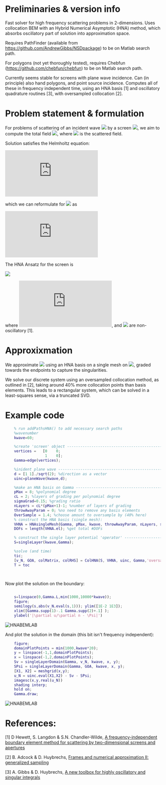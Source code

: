 # Preliminaries & version info

Fast solver for high frequency scattering problems in 2-dimensions. Uses collocation BEM with an Hybrid Numerical Asymptotic (HNA) method, which absorbs oscillatory part of solution into approximation space.

Requires PathFinder (available from https://github.com/AndrewGibbs/NSDpackage) to be on Matlab search path.

For polygons (not yet thoroughly tested), requires Chebfun (https://github.com/chebfun/chebfun) to be on Matlab search path.

Currently seems stable for screens with plane wave incidence. Can (in principle) also hand polygons, and point source incidence. Computes all of these in frequency independent time, using an HNA basis [1] and oscillatory quadrature routines [3], with oversampled collocation [2].

# Problem statement & formulation

For problems of scattering of an incident wave <img src="http://latex.codecogs.com/svg.latex?u^i=\mathrm{e}^{\mathrm{i}k\mathbf{d}\cdot\mathbf{x}}" border="0"/> by a screen <img src="http://latex.codecogs.com/svg.latex?\Gamma" border="0"/>, we aim to compute the total field <img src="http://latex.codecogs.com/svg.latex?u:=u^i+u^s" border="0"/>, where <img src="http://latex.codecogs.com/svg.latex?u^s" border="0"/> is the scattered field.

Solution satisfies the Helmholtz equation:

![equation](https://latex.codecogs.com/gif.latex?%28%5CDelta&plus;k%5E2%29u%3D0%5Cquad%5Ctext%7Bin%20%7D%5Cmathbb%7BR%7D%5E2%5Csetminus%5CGamma%2C%20%5Cquad%20u%3D0%5Cquad%5Ctext%7Bon%20%7D%5CGamma)

which we can reformulate for <img src="http://latex.codecogs.com/svg.latex?[\partial_nu]:=\partial_n^+u - \partial_n^-u" border="0"/> as

![equation](https://latex.codecogs.com/gif.latex?%5Cint_%5CGamma%5Cfrac%7B%5Cmathrm%7Bi%7D%7D%7B4%7DH_0%5E%7B%281%29%7D%28k%7C%5Cmathbf%7Bx%7D-%5Cmathbf%7By%7D%7C%29%5B%5Cpartial_nu%5D%28%5Cmathbf%7By%7D%29%5Cmathrm%7Bd%7Ds%28%5Cmathbf%7By%7D%29%3Du%5Ei%28%5Cmathbf%7Bx%7D%29%2C%5Cquad%5Ctext%7Bon%20%7D%5CGamma.)

The HNA Ansatz for the screen is

 <img src="http://latex.codecogs.com/svg.latex?[\partial_nu](\mathbf{x})(s):=v_+(s)\mathrm{e}^{\mathrm{i}ks}+v_-(s)\mathrm{e}^{-\mathrm{i}ks}+\Psi(\mathbf{x}),\quad\text{on }\Gamma" border="0"/>

where ![equation](https://latex.codecogs.com/gif.latex?%5CPsi%3D%5Cfrac%7B%5Cpartial%20u%5Ei%7D%7B%5Cpartial%20n%7D), and <img src="http://latex.codecogs.com/svg.latex?v_\pm" border="0"/> are non-oscillatory [1].

# Approxixmation

We approximate <img src="http://latex.codecogs.com/svg.latex?v_+(s)\mathrm{e}^{\mathrm{i}ks}+v_-(s)\mathrm{e}^{-\mathrm{i}ks}" border="0"/> using an HNA basis on a single mesh on <img src="http://latex.codecogs.com/svg.latex?\Gamma" border="0"/>, graded towards the endpoints to capture the singularities.

We solve our discrete system using an oversampled collocation method, as outlined in [2], taking around 40% more collocation points than basis elements. This leads to a rectangular system, which can be solved in a least-squares sense, via a truncated SVD.

# Example code
```matlab
    % run addPathsHNA() to add necessary search paths
    %wavenumber
    kwave=60;

    %create 'screen' object ---------------------------------------------------
    vertices =   [0    0;
                  1    0];
    Gamma=edge(vertices);

    %inident plane wave -------------------------------------------------------
    d = [1 1]./sqrt(2); %direction as a vector
    uinc=planeWave(kwave,d);

    %make an HNA basis on Gamma -----------------------------------------------
    pMax = 8; %polynomial degree
    cL = 2; %layers of grading per polynomial degree
    sigmaGrad=0.15; %grading ratio
    nLayers = cL*(pMax+1)-1; %number of layers of grading
    throwAwayParam = 0; %no need to remove any basis elements
    OverSample = 1.4; %choose amount to oversample by (40% here)
    % construct the HNA basis (single mesh):
    VHNA = HNAsingleMesh(Gamma, pMax, kwave, throwAwayParam, nLayers, sigmaGrad, 1);
    DOFs = length(VHNA.el); %get total #DOFs

    % construct the single layer potential 'operator' ---------------------------
    S=singleLayer(kwave,Gamma);

    %solve (and time)
    tic;
    [v_N, GOA, colMatrix, colRHS] = ColHNA(S, VHNA, uinc, Gamma,'oversample', OverSample, 'progress');
    T = toc
    
    
```
Now plot the solution on the boundary:

```matlab

    s=linspace(0,Gamma.L,min(1000,10000*kwave));
    figure;
    semilogy(s,abs(v_N.eval(s,1))); ylim([1E-2 1E3]);
    xlim([Gamma.supp(1)-.1 Gamma.supp(2)+.1] );
    ylabel('|\partial u/\partial n - \Psi|')

```
![HNABEMLAB](https://raw.github.com/AndrewGibbs/HNABEMLAB/master/boundaryPlot_k60.png)

And plot the solution in the domain (this bit isn't frequency independent):

```matlab
    figure;
    domainPlotPoints = min(1000,kwave*20);
    y = linspace(-1,1,domainPlotPoints);
    x = linspace(-1,2,domainPlotPoints);
    Sv = singleLayerDomain(Gamma, v_N, kwave, x, y);
    SPsi = singleLayerDomain(Gamma, GOA, kwave, x, y);
    [X1, X2] = meshgrid(x,y);
    u_N = uinc.eval(X1,X2) - Sv - SPsi;
    imagesc(x,y,real(u_N))
    shading interp;
    hold on;
    Gamma.draw;
```
![HNABEMLAB](https://raw.github.com/AndrewGibbs/HNABEMLAB/master/domainPlot_k60.png)

# References:

[1] D Hewett, S. Langdon & S.N. Chandler-Wilde, <a href="https://arxiv.org/pdf/1401.2786.pdf">A frequency-independent boundary element method for scattering by two-dimensional screens and apertures</a>

[2] B. Adcock & D. Huybrechs, <a href="https://arxiv.org/pdf/1802.01950.pdf">Frames and numerical approximation II: generalized sampling</a>

[3] A. Gibbs & D. Huybrechs, <a href="https://people.cs.kuleuven.be/~andrew.gibbs/AGibbs5.pdf">A new toolbox for highly oscillatory and singular integrals</a>
